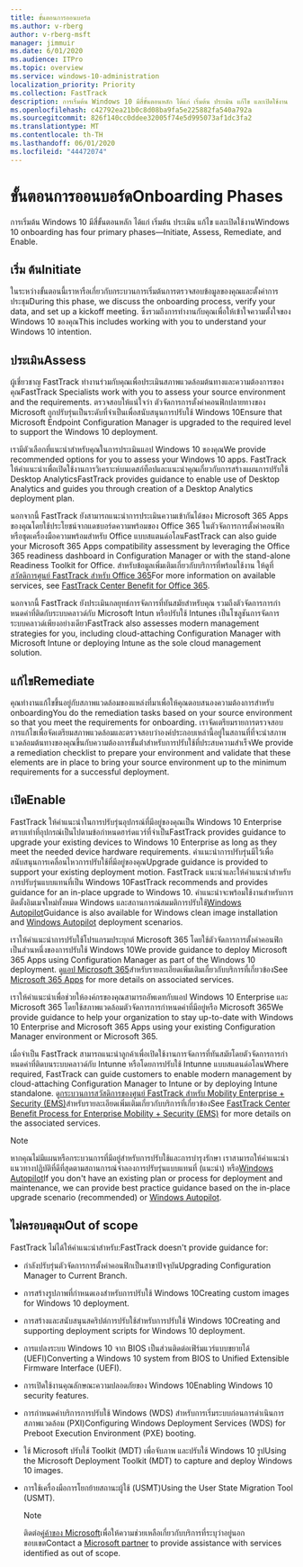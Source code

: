 ```yaml
---
title: ขั้นตอนการออนบอร์ด
ms.author: v-rberg
author: v-rberg-msft
manager: jimmuir
ms.date: 6/01/2020
ms.audience: ITPro
ms.topic: overview
ms.service: windows-10-administration
localization_priority: Priority
ms.collection: FastTrack
description: การเริ่มต้น Windows 10 มีสี่ขั้นตอนหลัก ได้แก่ เริ่มต้น ประเมิน แก้ไข และเปิดใช้งาน
ms.openlocfilehash: c42792ea21b0c8d08ba9fa5e225882fa540a792a
ms.sourcegitcommit: 826f140cc0ddee32005f74e5d995073af1dc3fa2
ms.translationtype: MT
ms.contentlocale: th-TH
ms.lasthandoff: 06/01/2020
ms.locfileid: "44472074"
---
```

# <a name="onboarding-phases"></a><span data-ttu-id="396a8-103">ขั้นตอนการออนบอร์ด</span><span class="sxs-lookup"><span data-stu-id="396a8-103">Onboarding Phases</span></span>

<span data-ttu-id="396a8-104">การเริ่มต้น Windows 10 มีสี่ขั้นตอนหลัก ได้แก่ เริ่มต้น ประเมิน แก้ไข และเปิดใช้งาน</span><span class="sxs-lookup"><span data-stu-id="396a8-104">Windows 10 onboarding has four primary phases—Initiate, Assess, Remediate, and Enable.</span></span>

## <a name="initiate"></a><span data-ttu-id="396a8-105">เริ่ม ต้น</span><span class="sxs-lookup"><span data-stu-id="396a8-105">Initiate</span></span>

<span data-ttu-id="396a8-106">ในระหว่างขั้นตอนนี้เราหารือเกี่ยวกับกระบวนการเริ่มต้นการตรวจสอบข้อมูลของคุณและตั้งค่าการประชุม</span><span class="sxs-lookup"><span data-stu-id="396a8-106">During this phase, we discuss the onboarding process, verify your data, and set up a kickoff meeting.</span></span> <span data-ttu-id="396a8-107">ซึ่งรวมถึงการทํางานกับคุณเพื่อให้เข้าใจความตั้งใจของ Windows 10 ของคุณ</span><span class="sxs-lookup"><span data-stu-id="396a8-107">This includes working with you to understand your Windows 10 intention.</span></span>

## <a name="assess"></a><span data-ttu-id="396a8-108">ประเมิน</span><span class="sxs-lookup"><span data-stu-id="396a8-108">Assess</span></span>

<span data-ttu-id="396a8-109">ผู้เชี่ยวชาญ FastTrack ทํางานร่วมกับคุณเพื่อประเมินสภาพแวดล้อมต้นทางและความต้องการของคุณ</span><span class="sxs-lookup"><span data-stu-id="396a8-109">FastTrack Specialists work with you to assess your source environment and the requirements.</span></span> <span data-ttu-id="396a8-110">ตรวจสอบให้แน่ใจว่า ตัวจัดการการตั้งค่าคอนฟิกปลายทางของ Microsoft ถูกปรับรุ่นเป็นระดับที่จําเป็นเพื่อสนับสนุนการปรับใช้ Windows 10</span><span class="sxs-lookup"><span data-stu-id="396a8-110">Ensure that Microsoft Endpoint Configuration Manager is upgraded to the required level to support the Windows 10 deployment.</span></span> 

<span data-ttu-id="396a8-111">เรามีตัวเลือกที่แนะนําสําหรับคุณในการประเมินแอป Windows 10 ของคุณ</span><span class="sxs-lookup"><span data-stu-id="396a8-111">We provide recommended options for you to assess your Windows 10 apps.</span></span> <span data-ttu-id="396a8-112">FastTrack ให้คําแนะนําเพื่อเปิดใช้งานการวิเคราะห์บนเดสก์ท็อปและแนะนําคุณเกี่ยวกับการสร้างแผนการปรับใช้ Desktop Analytics</span><span class="sxs-lookup"><span data-stu-id="396a8-112">FastTrack provides guidance to enable use of Desktop Analytics and guides you through creation of a Desktop Analytics deployment plan.</span></span>

<span data-ttu-id="396a8-113">นอกจากนี้ FastTrack ยังสามารถแนะนําการประเมินความเข้ากันได้ของ Microsoft 365 Apps ของคุณโดยใช้ประโยชน์จากแดชบอร์ดความพร้อมของ Office 365 ในตัวจัดการการตั้งค่าคอนฟิก หรือชุดเครื่องมือความพร้อมสําหรับ Office แบบสแตนด์อโลน</span><span class="sxs-lookup"><span data-stu-id="396a8-113">FastTrack can also guide your Microsoft 365 Apps compatibility assessment by leveraging the Office 365 readiness dashboard in Configuration Manager or with the stand-alone Readiness Toolkit for Office.</span></span> <span data-ttu-id="396a8-114">สําหรับข้อมูลเพิ่มเติมเกี่ยวกับบริการที่พร้อมใช้งาน ให้ดูที่[สวัสดิการศูนย์ FastTrack สําหรับ Office 365](O365-fasttrack-benefit-for-office-365.md)</span><span class="sxs-lookup"><span data-stu-id="396a8-114">For more information on available services, see [FastTrack Center Benefit for Office 365](O365-fasttrack-benefit-for-office-365.md).</span></span> 

<span data-ttu-id="396a8-115">นอกจากนี้ FastTrack ยังประเมินกลยุทธ์การจัดการที่ทันสมัยสําหรับคุณ รวมถึงตัวจัดการการกําหนดค่าที่ติดกับระบบคลาวด์กับ Microsoft Intun หรือปรับใช้ Intunes เป็นโซลูชันการจัดการระบบคลาวด์เพียงอย่างเดียว</span><span class="sxs-lookup"><span data-stu-id="396a8-115">FastTrack also assesses modern management strategies for you, including cloud-attaching Configuration Manager with Microsoft Intune or deploying Intune as the sole cloud management solution.</span></span>

## <a name="remediate"></a><span data-ttu-id="396a8-116">แก้ไข</span><span class="sxs-lookup"><span data-stu-id="396a8-116">Remediate</span></span>

<span data-ttu-id="396a8-117">คุณทํางานแก้ไขขึ้นอยู่กับสภาพแวดล้อมของแหล่งที่มาเพื่อให้คุณตอบสนองความต้องการสําหรับ onboarding</span><span class="sxs-lookup"><span data-stu-id="396a8-117">You do the remediation tasks based on your source environment so that you meet the requirements for onboarding.</span></span> <span data-ttu-id="396a8-118">เราจัดเตรียมรายการตรวจสอบการแก้ไขเพื่อจัดเตรียมสภาพแวดล้อมและตรวจสอบว่าองค์ประกอบเหล่านี้อยู่ในสถานที่ที่จะนําสภาพแวดล้อมต้นทางของคุณขึ้นกับความต้องการขั้นต่ําสําหรับการปรับใช้ที่ประสบความสําเร็จ</span><span class="sxs-lookup"><span data-stu-id="396a8-118">We provide a remediation checklist to prepare your environment and validate that these elements are in place to bring your source environment up to the minimum requirements for a successful deployment.</span></span> 

## <a name="enable"></a><span data-ttu-id="396a8-119">เปิด</span><span class="sxs-lookup"><span data-stu-id="396a8-119">Enable</span></span>

<span data-ttu-id="396a8-120">FastTrack ให้คําแนะนําในการปรับรุ่นอุปกรณ์ที่มีอยู่ของคุณเป็น Windows 10 Enterprise ตราบเท่าที่อุปกรณ์เป็นไปตามข้อกําหนดฮาร์ดแวร์ที่จําเป็น</span><span class="sxs-lookup"><span data-stu-id="396a8-120">FastTrack provides guidance to upgrade your existing devices to Windows 10 Enterprise as long as they meet the needed device hardware requirements.</span></span> <span data-ttu-id="396a8-121">คําแนะนําการปรับรุ่นมีไว้เพื่อสนับสนุนการเคลื่อนไหวการปรับใช้ที่มีอยู่ของคุณ</span><span class="sxs-lookup"><span data-stu-id="396a8-121">Upgrade guidance is provided to support your existing deployment motion.</span></span> <span data-ttu-id="396a8-122">FastTrack แนะนําและให้คําแนะนําสําหรับการปรับรุ่นแบบแทนที่เป็น Windows 10</span><span class="sxs-lookup"><span data-stu-id="396a8-122">FastTrack recommends and provides guidance for an in-place upgrade to Windows 10.</span></span> <span data-ttu-id="396a8-123">คําแนะนําจะพร้อมใช้งานสําหรับการติดตั้งอิมเมจใหม่ทั้งหมด Windows และสถานการณ์สมมติการปรับใช้[Windows Autopilot](EMS-onboarding-phases.md#windows-autopilot)</span><span class="sxs-lookup"><span data-stu-id="396a8-123">Guidance is also available for Windows clean image installation and [Windows Autopilot](EMS-onboarding-phases.md#windows-autopilot) deployment scenarios.</span></span> 

<span data-ttu-id="396a8-124">เราให้คําแนะนําการปรับใช้โปรแกรมประยุกต์ Microsoft 365 โดยใช้ตัวจัดการการตั้งค่าคอนฟิกเป็นส่วนหนึ่งของการปรับใช้ Windows 10</span><span class="sxs-lookup"><span data-stu-id="396a8-124">We provide guidance to deploy Microsoft 365 Apps using Configuration Manager as part of the Windows 10 deployment.</span></span> <span data-ttu-id="396a8-125">ดู[แอป Microsoft 365](O365-onboarding-and-migration.md#microsoft-365-apps)สําหรับรายละเอียดเพิ่มเติมเกี่ยวกับบริการที่เกี่ยวข้อง</span><span class="sxs-lookup"><span data-stu-id="396a8-125">See [Microsoft 365 Apps](O365-onboarding-and-migration.md#microsoft-365-apps) for more details on associated services.</span></span>

<span data-ttu-id="396a8-126">เราให้คําแนะนําเพื่อช่วยให้องค์กรของคุณสามารถอัพเดทกับแอป Windows 10 Enterprise และ Microsoft 365 โดยใช้สภาพแวดล้อมตัวจัดการการกําหนดค่าที่มีอยู่หรือ Microsoft 365</span><span class="sxs-lookup"><span data-stu-id="396a8-126">We provide guidance to help your organization to stay up-to-date with Windows 10 Enterprise and Microsoft 365 Apps using your existing Configuration Manager environment or Microsoft 365.</span></span>

<span data-ttu-id="396a8-127">เมื่อจําเป็น FastTrack สามารถแนะนําลูกค้าเพื่อเปิดใช้งานการจัดการที่ทันสมัยโดยตัวจัดการการกําหนดค่าที่ติดบนระบบคลาวด์กับ Intunne หรือโดยการปรับใช้ Intunne แบบสแตนด์อโลน</span><span class="sxs-lookup"><span data-stu-id="396a8-127">Where required, FastTrack can guide customers to enable modern management by cloud-attaching Configuration Manager to Intune or by deploying Intune standalone.</span></span> <span data-ttu-id="396a8-128">ดู[กระบวนการสวัสดิการของศูนย์ FastTrack สําหรับ Mobility Enterprise + Security (EMS)](EMS-fasttrack-process.md)สําหรับรายละเอียดเพิ่มเติมเกี่ยวกับบริการที่เกี่ยวข้อง</span><span class="sxs-lookup"><span data-stu-id="396a8-128">See [FastTrack Center Benefit Process for Enterprise Mobility + Security (EMS)](EMS-fasttrack-process.md) for more details on the associated services.</span></span>

> [!NOTE]
> <span data-ttu-id="396a8-129">หากคุณไม่มีแผนหรือกระบวนการที่มีอยู่สําหรับการปรับใช้และการบํารุงรักษา เราสามารถให้คําแนะนําแนวทางปฏิบัติที่ดีที่สุดตามสถานการณ์จําลองการปรับรุ่นแบบแทนที่ (แนะนํา) หรือ[Windows Autopilot](EMS-onboarding-phases.md#windows-autopilot)</span><span class="sxs-lookup"><span data-stu-id="396a8-129">If you don't have an existing plan or process for deployment and maintenance, we can provide best practice guidance based on the in-place upgrade scenario (recommended) or [Windows Autopilot](EMS-onboarding-phases.md#windows-autopilot).</span></span>

## <a name="out-of-scope"></a><span data-ttu-id="396a8-130">ไม่ครอบคลุม</span><span class="sxs-lookup"><span data-stu-id="396a8-130">Out of scope</span></span>

<span data-ttu-id="396a8-131">FastTrack ไม่ได้ให้คําแนะนําสําหรับ:</span><span class="sxs-lookup"><span data-stu-id="396a8-131">FastTrack doesn't provide guidance for:</span></span>

- <span data-ttu-id="396a8-132">กําลังปรับรุ่นตัวจัดการการตั้งค่าคอนฟิกเป็นสาขาปัจจุบัน</span><span class="sxs-lookup"><span data-stu-id="396a8-132">Upgrading Configuration Manager to Current Branch.</span></span>
- <span data-ttu-id="396a8-133">การสร้างรูปภาพที่กําหนดเองสําหรับการปรับใช้ Windows 10</span><span class="sxs-lookup"><span data-stu-id="396a8-133">Creating custom images for Windows 10 deployment.</span></span>
- <span data-ttu-id="396a8-134">การสร้างและสนับสนุนสคริปต์การปรับใช้สําหรับการปรับใช้ Windows 10</span><span class="sxs-lookup"><span data-stu-id="396a8-134">Creating and supporting deployment scripts for Windows 10 deployment.</span></span>
- <span data-ttu-id="396a8-135">การแปลงระบบ Windows 10 จาก BIOS เป็นส่วนติดต่อเฟิร์มแวร์แบบขยายได้ (UEFI)</span><span class="sxs-lookup"><span data-stu-id="396a8-135">Converting a Windows 10 system from BIOS to Unified Extensible Firmware Interface (UEFI).</span></span>
- <span data-ttu-id="396a8-136">การเปิดใช้งานคุณลักษณะความปลอดภัยของ Windows 10</span><span class="sxs-lookup"><span data-stu-id="396a8-136">Enabling Windows 10 security features.</span></span> 
- <span data-ttu-id="396a8-137">การกําหนดค่าบริการการปรับใช้ Windows (WDS) สําหรับการเริ่มระบบก่อนการดําเนินการสภาพแวดล้อม (PXI)</span><span class="sxs-lookup"><span data-stu-id="396a8-137">Configuring Windows Deployment Services (WDS) for Preboot Execution Environment (PXE) booting.</span></span>
- <span data-ttu-id="396a8-138">ใช้ Microsoft ปรับใช้ Toolkit (MDT) เพื่อจับภาพ และปรับใช้ Windows 10 รูป</span><span class="sxs-lookup"><span data-stu-id="396a8-138">Using the Microsoft Deployment Toolkit (MDT) to capture and deploy Windows 10 images.</span></span>
- <span data-ttu-id="396a8-139">การใช้เครื่องมือการโยกย้ายสถานะผู้ใช้ (USMT)</span><span class="sxs-lookup"><span data-stu-id="396a8-139">Using the User State Migration Tool (USMT).</span></span>

  > [!NOTE]
  > <span data-ttu-id="396a8-140">ติดต่อ[คู่ค้าของ Microsoft](https://go.microsoft.com/fwlink/?linkid=2080150)เพื่อให้ความช่วยเหลือเกี่ยวกับบริการที่ระบุว่าอยู่นอกขอบเขต</span><span class="sxs-lookup"><span data-stu-id="396a8-140">Contact a [Microsoft partner](https://go.microsoft.com/fwlink/?linkid=2080150) to provide assistance with services identified as out of scope.</span></span>

 